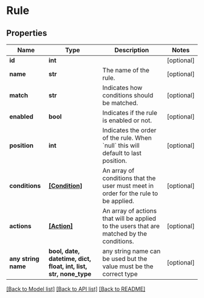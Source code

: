 # Rule


## Properties
Name | Type | Description | Notes
------------ | ------------- | ------------- | -------------
**id** | **int** |  | [optional] 
**name** | **str** | The name of the rule. | [optional] 
**match** | **str** | Indicates how conditions should be matched. | [optional] 
**enabled** | **bool** | Indicates if the rule is enabled or not. | [optional] 
**position** | **int** | Indicates the order of the rule. When &#x60;null&#x60; this will default to last position. | [optional] 
**conditions** | [**[Condition]**](Condition.md) | An array of conditions that the user must meet in order for the rule to be applied. | [optional] 
**actions** | [**[Action]**](Action.md) | An array of actions that will be applied to the users that are matched by the conditions. | [optional] 
**any string name** | **bool, date, datetime, dict, float, int, list, str, none_type** | any string name can be used but the value must be the correct type | [optional]

[[Back to Model list]](../README.md#documentation-for-models) [[Back to API list]](../README.md#documentation-for-api-endpoints) [[Back to README]](../README.md)


